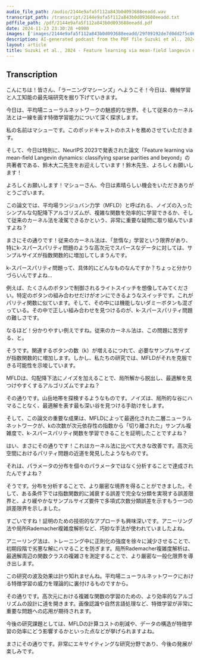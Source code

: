 ```yaml
---
audio_file_path: /audio/2144e9afa5f112a843b0d093688eeadd.wav
transcript_path: /transcript/2144e9afa5f112a843b0d093688eeadd.txt
pdffile_path: /pdf/2144e9afa5f112a843b0d093688eeadd.pdf
date: 2024-11-23 23:30:28 +0900
images: ['images/2144e9afa5f112a843b0d093688eeadd/29f09192de7d0dd2f5c06f8655e94c4997821e31b3becdc7f1d9639fe0126292.jpg', 'images/2144e9afa5f112a843b0d093688eeadd/48f55d076f814c1c61947a143c02cc8651b1399d4780befd903d891f9bddd10a.jpg', 'images/2144e9afa5f112a843b0d093688eeadd/15610757c915f124d56f23638545c4be53e9f8c2c1cfbfdd435bfb03bc81c1da.jpg']
description: AI-generated podcast from the PDF file Suzuki et al., 2024 - Feature learning via mean-field langevin dynamics classifying sparse parities and beyond_JP / 2144e9afa5f112a843b0d093688eeadd
layout: article
title: Suzuki et al., 2024 - Feature learning via mean-field langevin dynamics classifying sparse parities and beyond_JP
---
```


## Transcription
こんにちは！皆さん、「ラーニングマシーンズ」へようこそ！今日は、機械学習と人工知能の最先端研究を掘り下げていきます。

今日は、平均場ニューラルネットワークの魅惑的な世界、そして従来のカーネル法とは一線を画す特徴学習能力について深く探求します。

私の名前はマシューです。このポッドキャストのホストを務めさせていただきます。

そして、今日は特別に、NeurIPS 2023で発表された論文「Feature learning via mean-field Langevin dynamics: classifying sparse parities and beyond」の共著者である、鈴木大二先生をお迎えしています！鈴木先生、よろしくお願いします！

よろしくお願いします！マシューさん、今日は素晴らしい機会をいただきありがとうございます。

この論文では、平均場ランジュバン力学（MFLD）と呼ばれる、ノイズの入ったシンプルな勾配降下アルゴリズムが、複雑な関数を効率的に学習できるか、そして従来のカーネル法を凌駕できるかという、非常に重要な疑問に取り組んでいますよね？

まさにその通りです！従来のカーネル法は、「怠惰な」学習という限界があり、特にk-スパースパリティ問題のような高次元でスパースなデータに対しては、サンプルサイズが指数関数的に増加してしまうんです。

k-スパースパリティ問題って、具体的にどんなものなんですか？ちょっと分かりづらいんですよね…

例えば、たくさんのボタンで制御されるライトスイッチを想像してみてください。特定のボタンの組み合わせだけがオンにできるようなスイッチです。これがパリティ関数に似ています。そして、その中には機能しないダミーボタンも混ざっている。その中で正しい組み合わせを見つけるのが、k-スパースパリティ問題の難しさです。

なるほど！分かりやすい例えですね。従来のカーネル法は、この問題に苦労する、と。

そうです。関連するボタンの数（k）が増えるにつれて、必要なサンプルサイズが指数関数的に増加します。しかし、私たちの研究では、MFLDがそれを克服できる可能性を示唆しています。

MFLDは、勾配降下法にノイズを加えることで、局所解から脱出し、最適解を見つけやすくするアルゴリズムですよね？

その通りです。山岳地帯を探検するようなものです。ノイズは、局所的な谷にハマることなく、最適解を表す最も深い谷を見つける手助けをします。

そして、この論文の重要な成果は、MFLDによって最適化された二層ニューラルネットワークが、kの次数が次元依存性の指数から「切り離された」サンプル複雑度で、k-スパースパリティ関数を学習できることを証明したことですよね？

はい、まさにその通りです！これはカーネル法に比べて大きな改善です。高次元空間におけるパリティ問題の近道を発見したようなものです。

それは、パラメータの分布を個々のパラメータではなく分析することで達成されたんですよね？

そうです。分布を分析することで、より厳密な境界を得ることができました。そして、ある条件下では指数関数的に減衰する誤差で完全な分類を実現する誤差限界と、より緩やかなサンプルサイズ要件で多項式次数分類誤差を示すもう一つの誤差限界を示しました。

すごいですね！証明のための技術的なアプローチも興味深いです。アニーリング法や局所Rademacher複雑度解析など、巧妙な手法が使われていましたよね。

アニーリング法は、トレーニング中に正則化の強度を徐々に減少させることで、初期段階で劣悪な解にハマることを防ぎます。局所Rademacher複雑度解析は、最適解周辺の関数クラスの複雑さを測定することで、より厳密な一般化限界を導き出します。

この研究の波及効果は計り知れませんね。平均場ニューラルネットワークにおける特徴学習の威力を理論的に裏付けるものですから。

その通りです。高次元における複雑な関数の学習のための、より効率的なアルゴリズムの設計に道を開きます。画像認識や自然言語処理など、特徴学習が非常に重要な問題への応用が期待されます。

今後の研究課題としては、MFLDの計算コストの削減や、データの構造が特徴学習の効率にどう影響するかといった点などが挙げられますよね。

まさにその通りです。非常にエキサイティングな研究分野であり、今後の発展が楽しみです。







